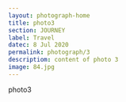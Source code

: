```yaml
---
layout: photograph-home
title: photo3
section: JOURNEY
label: Travel
datec: 8 Jul 2020
permalink: photograph/3
descriptiom: content of photo 3
image: 84.jpg
---
```


photo3